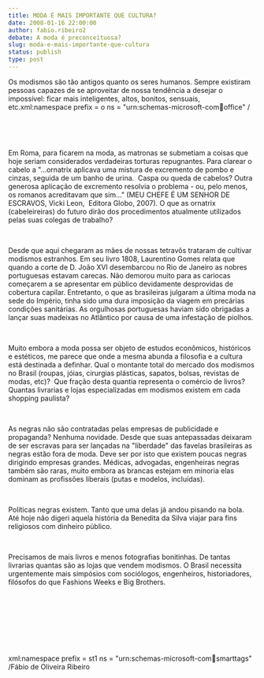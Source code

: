 ```yaml
---
title: MODA É MAIS IMPORTANTE QUE CULTURA?
date: 2008-01-16 22:00:00
author: fabio.ribeiro2
debate: A moda é preconceituosa?
slug: moda-e-mais-importante-que-cultura
status: publish 
type: post
---
```


Os modismos são tão antigos quanto os seres humanos. Sempre existiram pessoas capazes de se aproveitar de nossa tendência a desejar o impossível: ficar mais inteligentes, altos, bonitos, sensuais, etc.xml:namespace prefix = o ns = "urn:schemas-microsoft-com:office:office" /


 


 


Em Roma, para ficarem na moda, as matronas se submetiam a coisas que hoje seriam considerados verdadeiras torturas repugnantes. Para clarear o cabelo a "...ornatrix aplicava uma mistura de excremento de pombo e cinzas, seguida de um banho de urina.  Caspa ou queda de cabelos? Outra generosa aplicação de excremento resolvia o problema - ou, pelo menos, os romanos acreditavam que sim..." (MEU CHEFE É UM SENHOR DE ESCRAVOS, Vicki Leon,  Editora Globo, 2007). O que as ornatrix (cabeleireiras) do futuro dirão dos procedimentos atualmente utilizados pelas suas colegas de trabalho?


 


Desde que aqui chegaram as mães de nossas tetravôs trataram de cultivar modismos estranhos. Em seu livro 1808, Laurentino Gomes relata que quando a corte de D. João XVI desembarcou no Rio de Janeiro as nobres portuguesas estavam carecas. Não demorou muito para as cariocas começarem a se apresentar em público devidamente desprovidas de cobertura capilar. Entretanto, o que as brasileiras julgaram a última moda na sede do Império, tinha sido uma dura imposição da viagem em precárias condições sanitárias. As orgulhosas portuguesas haviam sido obrigadas a lançar suas madeixas no Atlântico por causa de uma infestação de piolhos.


 


Muito embora a moda possa ser objeto de estudos econômicos, históricos e estéticos, me parece que onde a mesma abunda a filosofia e a cultura está destinada a definhar. Qual o montante total do mercado dos modismos no Brasil (roupas, jóias, cirurgias plásticas, sapatos, bolsas, revistas de modas, etc)?  Que fração desta quantia representa o comércio de livros? Quantas livrarias e lojas especializadas em modismos existem em cada shopping paulista?


 


As negras não são contratadas pelas empresas de publicidade e propaganda? Nenhuma novidade. Desde que suas antepassadas deixaram de ser escravas para ser lançadas na "liberdade" das favelas brasileiras as negras estão fora de moda. Deve ser por isto que existem poucas negras dirigindo empresas grandes. Médicas, advogadas, engenheiras negras também são raras, muito embora as brancas estejam em minoria elas dominam as profissões liberais (putas e modelos, incluídas). 


 


Políticas negras existem. Tanto que uma delas já andou pisando na bola. Até hoje não digeri aquela história da Benedita da Silva viajar para fins religiosos com dinheiro público.   


 


Precisamos de mais livros e menos fotografias bonitinhas. De tantas livrarias quantas são as lojas que vendem modismos. O Brasil necessita urgentemente mais simpósios com sociólogos, engenheiros, historiadores, filósofos do que Fashions Weeks e Big Brothers.


 


 


 


 


xml:namespace prefix = st1 ns = "urn:schemas-microsoft-com:office:smarttags" /Fábio de Oliveira Ribeiro


 


